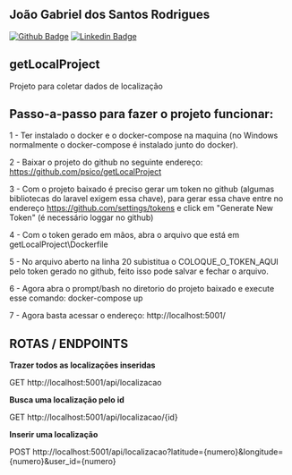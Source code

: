 ## João Gabriel dos Santos Rodrigues
[![Github Badge](https://img.shields.io/badge/-Github-000?style=flat-square&logo=Github&logoColor=white&link=)](https://github.com/psico)
[![Linkedin Badge](https://img.shields.io/badge/-LinkedIn-blue?style=flat-square&logo=Linkedin&logoColor=white&link=https://www.linkedin.com/in/jo%C3%A3o-gabriel-dos-santos-rodrigues-34378323/?locale=en_US)](https://www.linkedin.com/in/jo%C3%A3o-gabriel-dos-santos-rodrigues-34378323/?locale=en_US)



## getLocalProject
Projeto para coletar dados de localização



## Passo-a-passo para fazer o projeto funcionar:

1 - Ter instalado o docker e o docker-compose na maquina (no Windows normalmente o docker-compose é 
instalado junto do docker).

2 - Baixar o projeto do github no seguinte endereço: https://github.com/psico/getLocalProject

3 - Com o projeto baixado é preciso gerar um token no github (algumas bibliotecas do laravel exigem essa 
chave), para gerar essa chave entre no endereço https://github.com/settings/tokens e click em "Generate New 
Token" (é necessário loggar no github)

4 - Com o token gerado em mãos, abra o arquivo que está em getLocalProject\Dockerfile

5 - No arquivo aberto na linha 20 subistitua o COLOQUE_O_TOKEN_AQUI pelo token gerado no github, feito isso 
pode salvar e fechar o arquivo.

6 - Agora abra o prompt/bash no diretorio do projeto baixado e execute esse comando: docker-compose up

7 - Agora basta acessar o endereço: http://localhost:5001/



## ROTAS / ENDPOINTS

**Trazer todos as localizações inseridas**

GET http://localhost:5001/api/localizacao


**Busca uma localização pelo id** 

GET http://localhost:5001/api/localizacao/{id}


**Inserir uma localização** 

POST http://localhost:5001/api/localizacao?latitude={numero}&longitude={numero}&user_id={numero}







<!--
6 - Agora abra o prompt/bash no diretorio do projeto baixado e execute esse comando(selecione o ponto no final também): docker build -t image-get-local-project .

7 - Ainda no prompt/bash execute esse outro comando: docker run -p 5001:5001 image-get-local-project

docker run -p 5001:5001 -d --name devtest --mount source=myvol2,target=. image-get-local-project
-->
